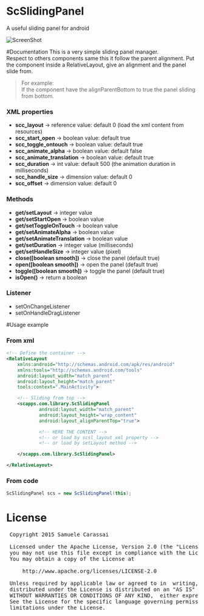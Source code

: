 # ScSlidingPanel
A useful sliding panel for android

![ScreenShot](https://github.com/Paroca72/sc-widgets/blob/master/raw/sc-slidingpanel/1.jpg)

#Documentation
This is a very simple sliding panel manager.<br />
Respect to others components same this it follow the parent alignment.
Put the component inside a RelativeLayout, give an alignment and the panel slide from.

> For example:<br />
> If the component have the alignParentBottom to true the panel sliding from bottom.


### XML properties
- **scc_layout**               -> reference value: default 0 (load the xml content from resources)
- **scc_start_open**           -> boolean value: default true
- **scc_toggle_ontouch**       -> boolean value: default true
- **scc_animate_alpha**        -> boolean value: default false
- **scc_animate_translation**  -> boolean value: default true
- **scc_duration**             -> int value: default 500 (the animation duration in milliseconds)
- **scc_handle_size**          -> dimension value: default 0
- **scc_offset**               -> dimension value: default 0

### Methods
- **get/setLayout**             -> integer value
- **get/setStartOpen**          -> boolean value
- **get/setToggleOnTouch**      -> boolean value
- **get/setAnimateAlpha**       -> boolean value
- **get/setAnimateTranslation** -> boolean value
- **get/setDuration**           -> integer value (milliseconds)
- **get/setHandleSize**         -> integer value (pixel)
- **close([boolean smooth])**   -> close the panel (default true)
- **open([boolean smooth])**    -> open the panel (default true)
- **toggle([boolean smooth])**  -> toggle the panel (default true)
- **isOpen()**                  -> return a boolean


### Listener
- setOnChangeListener
- setOnHandleDragListener


#Usage example

### From xml
```xml
<!-- Define the container -->
<RelativeLayout
    xmlns:android="http://schemas.android.com/apk/res/android"
    xmlns:tools="http://schemas.android.com/tools"
    android:layout_width="match_parent"
    android:layout_height="match_parent"
    tools:context=".MainActivity">

    <!-- Sliding from top -->
    <scapps.com.library.ScSlidingPanel
            android:layout_width="match_parent"
            android:layout_height="wrap_content"
            android:layout_alignParentTop="true">

            <!-- HERE THE CONTENT -->
            <!-- or load by scsl_layout xml property -->
            <!-- or load by setLayout method -->

    </scapps.com.library.ScSlidingPanel>

</RelativeLayout>
```

### From code
```java
ScSlidingPanel scs = new ScSlidingPanel(this);
```



# License
<pre>
 Copyright 2015 Samuele Carassai

 Licensed under the Apache License, Version 2.0 (the "License");
 you may not use this file except in compliance with the License.
 You may obtain a copy of the License at

     http://www.apache.org/licenses/LICENSE-2.0

 Unless required by applicable law or agreed to in  writing, software
 distributed under the License is distributed on an "AS IS" BASIS,
 WITHOUT WARRANTIES OR CONDITIONS OF ANY KIND,  either express or implied.
 See the License for the specific language governing permissions and
 limitations under the License.
</pre>
